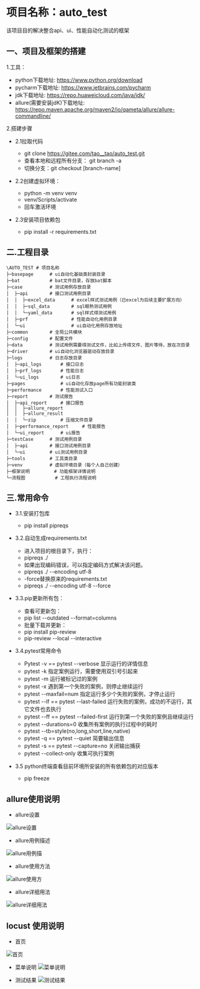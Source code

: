 # 项目名称：auto_test

该项目目的解决整合api、ui、性能自动化测试的框架

## 一、项目及框架的搭建

1.工具：

- python下载地址: <https://www.python.org/download>
- pycharm下载地址: <https://www.jetbrains.com/pycharm>
- jdk下载地址: <https://repo.huaweicloud.com/java/jdk/>
- allure(需要安装jdK)下载地址: <https://repo.maven.apache.org/maven2/io/qameta/allure/allure-commandline/>

2.搭建步骤

- 2.1拉取代码
  - git clone <https://gitee.com/tao__tao/auto_test.git>
  - 查看本地和远程所有分支： git branch -a
  - 切换分支：git checkout [branch-name]

- 2.2创建虚拟环境：
  - python -m venv venv
  - venv/Scripts/activate
  - 回车激活环境

- 2.3安装项目依赖包
  - pip install -r requirements.txt

## 二.工程目录

```text.
\AUTO_TEST # 项目名称
├─basepage      # ui自动化基础类封装目录 
├─bat           # bat文件目录，存放bat脚本
├─case          # 测试用例存放目录
│  ├─api        # 接口测试用例目录
│  │  ├─excel_data      # excel样式测试用例（已excel为后续主要扩展方向）
│  │  ├─sql_data        # sql眼熟测试用例
│  │  └─yaml_data       # sql样式得测试用例
│  ├─prf                # 性能自动化用例目录
│  └─ui                 # ui自动化用例存放地址
├─common        # 全局公共模块
├─config        # 配置文件
├─data          # 测试用例需要得测试文件，比如上传得文件、图片等待，放在次目录
├─driver        # ui自动化浏览器驱动存放目录
├─logs          # 日志存放目录
│  ├─api_logs       # 接口日志
│  ├─prf_logs       # 性能日志
│  └─ui_logs        # ui日志
├─pages             # ui自动化存放page所有功能封装类
├─performance       # 性能测试入口
├─report        # 测试报告
│  ├─api_report     # 接口报告
│  │  ├─allure_report
│  │  ├─allure_result
│  │  └─zip         # 压缩文件目录
│  ├─performance_report     # 性能报告
│  └─ui_report      # ui报告
├─testCase      # 测试用例目录
│  ├─api        # 接口测试用例目录
│  └─ui         # ui测试用例目录
├─tools         # 工具类目录
├─venv          # 虚拟环境目录（每个人自己创建）
├─框架说明         # 功能框架详情说明 
└─流程图           # 工程执行流程说明
```

## 三.常用命令

- 3.1.安装打包库
  - pip install pipreqs

- 3.2.自动生成requirements.txt
  - 进入项目的根目录下，执行：
  - pipreqs ./
  - 如果出现编码错误，可以指定编码方式解决该问题。
  - pipreqs ./ --encoding utf-8
  - -force替换原来的requirements.txt
  - pipreqs ./ --encoding utf-8 --force

- 3.3.pip更新所有包：
  - 查看可更新包：
  - pip list --outdated --format=columns
  - 批量下载并更新：
  - pip install pip-review
  - pip-review --local --interactive

- 3.4.pytest常用命令
  - Pytest -v == pytest --verbose 显示运行的详情信息
  - pytest -k 指定案例运行，需要使用双引号引起来
  - pytest -m 运行被标记过的案例
  - pytest -x 遇到第一个失败的案例，则停止继续运行
  - pytest --maxfail=num 指定运行多少个失败的案例，才停止运行
  - pytest --lf == pytest --last-failed 运行失败的案例，成功的不运行，其它文件也去执行
  - pytest --ff == pytest --failed-first 运行到第一个失败的案例且继续运行
  - pytest --durations=0 收集所有案例的执行过程中的耗时
  - pytest --tb=style(no,long,short,line,native)
  - pytest -q == pytest --quiet 简要输出信息
  - pytest -s == pytest --capture=no 关闭输出捕获
  - pytest --collect-only 收集可执行案例

- 3.5 python终端查看目前环境所安装的所有依赖包的对应版本
  - pip freeze

## allure使用说明

- allure设置

![allure设置](./框架文件/allure设置.png)

- allure用例描述

![allure用例描](./框架文件/allure用例描述.png)

- allure使用方法

![allure使用方](./框架文件/allure使用方法.png)

- allure详细用法

![allure详细用法](./框架文件/allure详细用法.png)

## locust 使用说明

- 首页

![首页](./框架文件/locust_首页.png)

- 菜单说明
![菜单说明](./框架文件/locust_菜单说明.png)

- 测试结果
![测试结果](./框架文件/locust_测试结果.png)

